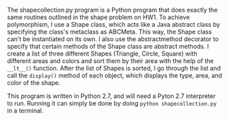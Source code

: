 The shapecollection.py program is a Python program that does exactly the same routines outlined in the shape problem on HW1.
To achieve polymorphism, I use a Shape class, which acts like a Java abstract class by specifying the class's metaclass as ABCMeta.
This way, the Shape class can't be instantiated on its own. I also use the abstractmethod decorator to specify that certain methods 
of the Shape class are abstract methods. I create a list of three different Shapes (Triangle, Circle, Square) with different areas
and colors and sort them by their area with the help of the `__lt__()` function. After the list of Shapes is sorted, I go through the 
list and call the `display()` method of each object, which displays the type, area, and color of the shape.  

This program is written in Python 2.7, and will need a Pyton 2.7 interpreter to run. Running it can simply be done by doing
`python shapecollection.py` in a terminal.
